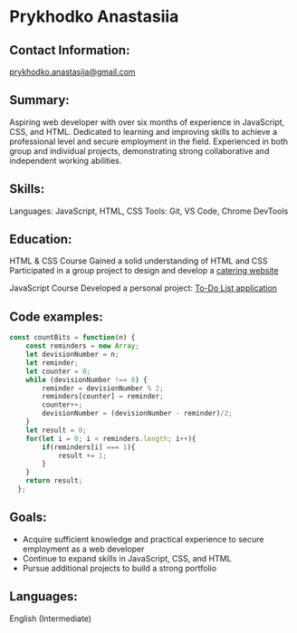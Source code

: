 # Prykhodko Anastasiia

## Contact Information: 
prykhodko.anastasija@gmail.com

## Summary:
Aspiring web developer with over six months of experience in JavaScript, CSS, and HTML. Dedicated to learning and improving skills to achieve a professional level and secure employment in the field. Experienced in both group and individual projects, demonstrating strong collaborative and independent working abilities.

## Skills:
Languages: JavaScript, HTML, CSS
Tools: Git, VS Code, Chrome DevTools

## Education:
HTML & CSS Course
Gained a solid understanding of HTML and CSS
Participated in a group project to design and develop a [catering website](https://github.com/koldovsky/1128-team-05)

JavaScript Course
Developed a personal project: [To-Do List application](https://github.com/nesstio/todo-list)

## Code examples:
```js
const countBits = function(n) {
    const reminders = new Array;
    let devisionNumber = n;
    let reminder;
    let counter = 0;
    while (devisionNumber !== 0) {
        reminder = devisionNumber % 2;
        reminders[counter] = reminder;
        counter++;
        devisionNumber = (devisionNumber - reminder)/2;
    }
    let result = 0;
    for(let i = 0; i < reminders.length; i++){
        if(reminders[i] === 1){
            result += 1;
        }
    }
    return result;
  };
```
## Goals:

- Acquire sufficient knowledge and practical experience to secure   employment as a web developer
- Continue to expand skills in JavaScript, CSS, and HTML
- Pursue additional projects to build a strong portfolio

## Languages: 
English (Intermediate)
